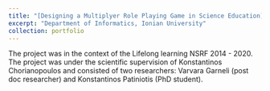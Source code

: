 ```yaml
---
title: "[Designing a Multiplyer Role Playing Game in Science Education](https://www.notion.so/f223a178734541b5a86804eee5a97d49?v=5078f76c9c40417c837140186b418d1b)"
excerpt: "Department of Informatics, Ionian University"
collection: portfolio
---
```


The project was in the context of the Lifelong learning NSRF 2014 - 2020. The project was under the scientific supervision of Konstantinos Chorianopoulos and consisted of two researchers: Varvara Garneli (post doc researcher) and Konstantinos Patiniotis (PhD student).
